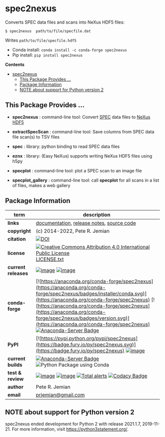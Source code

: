 # spec2nexus

Converts SPEC data files and scans into NeXus HDF5 files:

    $ spec2nexus  path/to/file/specfile.dat

Writes `path/to/file/specfile.hdf5`

- Conda install:  `conda install -c conda-forge spec2nexus`
- Pip install:  `pip install spec2nexus`

**Contents**

- [spec2nexus](#spec2nexus)
  - [This Package Provides ...](#this-package-provides-)
  - [Package Information](#package-information)
  - [NOTE about support for Python version 2](#note-about-support-for-python-version-2)

## This Package Provides ...

- **spec2nexus** : command-line tool: Convert [SPEC](https://certif.com) data
  files to [NeXus](https://nexusformat.org) [HDF5](https://hdfgroup.org)

- **extractSpecScan** : command-line tool: Save columns from SPEC data file
  scan(s) to TSV files

- **spec** : library: python binding to read SPEC data files

- **eznx** : library: (Easy NeXus) supports writing NeXus HDF5 files using h5py

- **specplot** : command-line tool: plot a SPEC scan to an image file

- **specplot\_gallery** : command-line tool: call **specplot** for all scans in
  a list of files, makes a web gallery

## Package Information

term | description
--- | ---
**links** | [documentation](https://prjemian.github.io/spec2nexus),  [release notes](https://github.com/prjemian/spec2nexus/wiki/Release-Notes),  [source code](https://github.com/prjemian/spec2nexus)
**copyright** | (c) 2014-2022, Pete R. Jemian
**citation** | [![DOI](https://zenodo.org/badge/DOI/10.5281/zenodo.6264513.svg)](https://doi.org/10.5281/zenodo.6264513)
**license** | [![Creative Commons Attribution 4.0 International Public License](https://anaconda.org/conda-forge/spec2nexus/badges/license.svg)](https://prjemian.github.io/spec2nexus/license.html)  [LICENSE.txt](https://prjemian.github.io/spec2nexus/license.html)
**current releases** | [![image](https://img.shields.io/github/tag/prjemian/spec2nexus.svg)](https://github.com/prjemian/spec2nexus/tags)    [![image](https://img.shields.io/github/release/prjemian/spec2nexus.svg)](https://github.com/prjemian/spec2nexus/releases)
**conda-forge** | [![https://anaconda.org/conda-forge/spec2nexus](https://anaconda.org/conda-forge/spec2nexus/badges/installer/conda.svg)](https://anaconda.org/conda-forge/spec2nexus)    [![https://anaconda.org/conda-forge/spec2nexus](https://anaconda.org/conda-forge/spec2nexus/badges/version.svg)](https://anaconda.org/conda-forge/spec2nexus)   [![Anaconda-Server Badge](https://anaconda.org/conda-forge/spec2nexus/badges/latest_release_date.svg)](https://anaconda.org/conda-forge/spec2nexus)
**PyPI** | [![https://pypi.python.org/pypi/spec2nexus](https://badge.fury.io/py/spec2nexus.svg)](https://badge.fury.io/py/spec2nexus)    [![image](https://img.shields.io/pypi/v/spec2nexus.svg)](https://pypi.python.org/pypi/spec2nexus/)
**current builds** | [![Anaconda-Server Badge](https://anaconda.org/conda-forge/spec2nexus/badges/platforms.svg)](https://anaconda.org/conda-forge/spec2nexus)   ![Python Package using Conda](https://github.com/prjemian/spec2nexus/workflows/Python%20Package%20using%20Conda/badge.svg)
**test & review** | [![image](https://img.shields.io/pypi/pyversions/spec2nexus.svg)](https://pypi.python.org/pypi/spec2nexus)   [![image](https://coveralls.io/repos/github/prjemian/spec2nexus/badge.svg?branch=master)](https://coveralls.io/github/prjemian/spec2nexus?branch=master)    [![Total alerts](https://img.shields.io/lgtm/alerts/g/prjemian/spec2nexus.svg?logo=lgtm&logoWidth=18)](https://lgtm.com/projects/g/prjemian/spec2nexus/alerts/)   [![Codacy Badge](https://app.codacy.com/project/badge/Grade/58888d7def9e4cedb167b94c8fe53a26)](https://www.codacy.com/gh/prjemian/spec2nexus/dashboard?utm_source=github.com&amp;utm_medium=referral&amp;utm_content=prjemian/spec2nexus&amp;utm_campaign=Badge_Grade)
**author** | Pete R. Jemian
**email** | prjemian@gmail.com

## NOTE about support for Python version 2

spec2nexus ended development for Python 2 with release 2021.1.7, 2019-11-21.
For more information, visit https://python3statement.org/.

